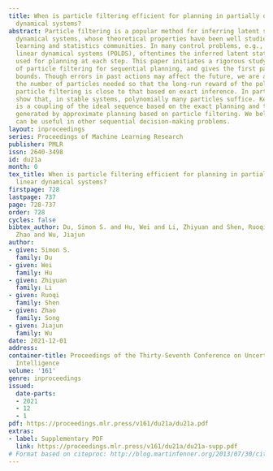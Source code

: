 ```yaml
---
title: When is particle filtering efficient for planning in partially observed linear
  dynamical systems?
abstract: Particle filtering is a popular method for inferring latent states in stochastic
  dynamical systems, whose theoretical properties have been well studied in machine
  learning and statistics communities. In many control problems, e.g., partially observed
  linear dynamical systems (POLDS), oftentimes the inferred latent state is further
  used for planning at each step. This paper initiates a rigorous study on the efficiency
  of particle filtering for sequential planning, and gives the first particle complexity
  bounds. Though errors in past actions may affect the future, we are able to bound
  the number of particles needed so that the long-run reward of the policy based on
  particle filtering is close to that based on exact inference. In particular, we
  show that, in stable systems, polynomially many particles suffice. Key in our proof
  is a coupling of the ideal sequence based on the exact planning and the sequence
  generated by approximate planning based on particle filtering. We believe this technique
  can be useful in other sequential decision-making problems.
layout: inproceedings
series: Proceedings of Machine Learning Research
publisher: PMLR
issn: 2640-3498
id: du21a
month: 0
tex_title: When is particle filtering efficient for planning in partially observed
  linear dynamical systems?
firstpage: 728
lastpage: 737
page: 728-737
order: 728
cycles: false
bibtex_author: Du, Simon S. and Hu, Wei and Li, Zhiyuan and Shen, Ruoqi and Song,
  Zhao and Wu, Jiajun
author:
- given: Simon S.
  family: Du
- given: Wei
  family: Hu
- given: Zhiyuan
  family: Li
- given: Ruoqi
  family: Shen
- given: Zhao
  family: Song
- given: Jiajun
  family: Wu
date: 2021-12-01
address:
container-title: Proceedings of the Thirty-Seventh Conference on Uncertainty in Artificial
  Intelligence
volume: '161'
genre: inproceedings
issued:
  date-parts:
  - 2021
  - 12
  - 1
pdf: https://proceedings.mlr.press/v161/du21a/du21a.pdf
extras:
- label: Supplementary PDF
  link: https://proceedings.mlr.press/v161/du21a/du21a-supp.pdf
# Format based on citeproc: http://blog.martinfenner.org/2013/07/30/citeproc-yaml-for-bibliographies/
---
```

